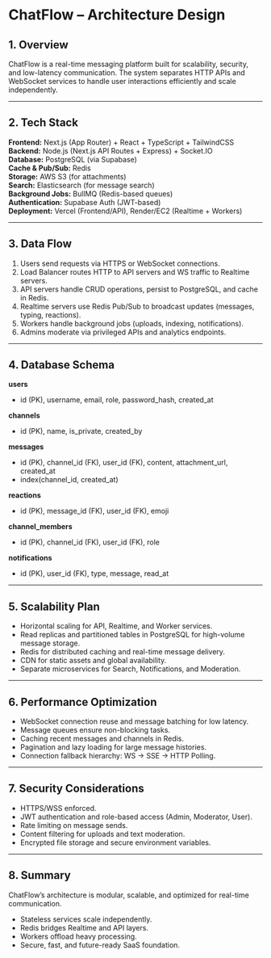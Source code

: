 
# ChatFlow – Architecture Design

## 1. Overview
ChatFlow is a real-time messaging platform built for scalability, security, and low-latency communication. The system separates HTTP APIs and WebSocket services to handle user interactions efficiently and scale independently.

---

## 2. Tech Stack
**Frontend:** Next.js (App Router) + React + TypeScript + TailwindCSS  
**Backend:** Node.js (Next.js API Routes + Express) + Socket.IO  
**Database:** PostgreSQL (via Supabase)  
**Cache & Pub/Sub:** Redis  
**Storage:** AWS S3 (for attachments)  
**Search:** Elasticsearch (for message search)  
**Background Jobs:** BullMQ (Redis-based queues)  
**Authentication:** Supabase Auth (JWT-based)  
**Deployment:** Vercel (Frontend/API), Render/EC2 (Realtime + Workers)

---

## 3. Data Flow
1. Users send requests via HTTPS or WebSocket connections.  
2. Load Balancer routes HTTP to API servers and WS traffic to Realtime servers.  
3. API servers handle CRUD operations, persist to PostgreSQL, and cache in Redis.  
4. Realtime servers use Redis Pub/Sub to broadcast updates (messages, typing, reactions).  
5. Workers handle background jobs (uploads, indexing, notifications).  
6. Admins moderate via privileged APIs and analytics endpoints.

---

## 4. Database Schema 

**users**  
- id (PK), username, email, role, password_hash, created_at  

**channels**  
- id (PK), name, is_private, created_by  

**messages**  
- id (PK), channel_id (FK), user_id (FK), content, attachment_url, created_at  
- index(channel_id, created_at)

**reactions**  
- id (PK), message_id (FK), user_id (FK), emoji  

**channel_members**  
- id (PK), channel_id (FK), user_id (FK), role  

**notifications**  
- id (PK), user_id (FK), type, message, read_at  

---

## 5. Scalability Plan
- Horizontal scaling for API, Realtime, and Worker services.  
- Read replicas and partitioned tables in PostgreSQL for high-volume message storage.  
- Redis for distributed caching and real-time message delivery.  
- CDN for static assets and global availability.  
- Separate microservices for Search, Notifications, and Moderation.

---

## 6. Performance Optimization
- WebSocket connection reuse and message batching for low latency.  
- Message queues ensure non-blocking tasks.  
- Caching recent messages and channels in Redis.  
- Pagination and lazy loading for large message histories.  
- Connection fallback hierarchy: WS → SSE → HTTP Polling.

---

## 7. Security Considerations
- HTTPS/WSS enforced.  
- JWT authentication and role-based access (Admin, Moderator, User).  
- Rate limiting on message sends.  
- Content filtering for uploads and text moderation.  
- Encrypted file storage and secure environment variables.

---

## 8. Summary
ChatFlow’s architecture is modular, scalable, and optimized for real-time communication.  
- Stateless services scale independently.  
- Redis bridges Realtime and API layers.  
- Workers offload heavy processing.  
- Secure, fast, and future-ready SaaS foundation.
